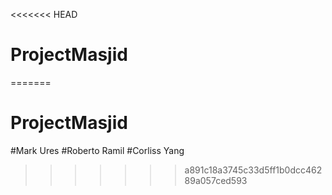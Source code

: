 <<<<<<< HEAD
# ProjectMasjid
=======
# ProjectMasjid
#Mark Ures
#Roberto Ramil
#Corliss Yang
>>>>>>> a891c18a3745c33d5ff1b0dcc46289a057ced593
